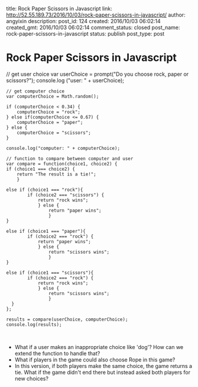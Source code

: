 title: Rock Paper Scissors in Javascript
link: http://52.55.189.73/2016/10/03/rock-paper-scissors-in-javascript/
author: angyixin
description: 
post_id: 124
created: 2016/10/03 06:02:14
created_gmt: 2016/10/03 06:02:14
comment_status: closed
post_name: rock-paper-scissors-in-javascript
status: publish
post_type: post

# Rock Paper Scissors in Javascript

// get user choice
    var userChoice = prompt("Do you choose rock, paper or scissors?");
    console.log ("user: " + userChoice);
    
    // get computer choice
    var computerChoice = Math.random();
    
    if (computerChoice < 0.34) {
    	computerChoice = "rock";
    } else if(computerChoice <= 0.67) {
    	computerChoice = "paper";
    } else {
    	computerChoice = "scissors";
    } 
    
    console.log("computer: " + computerChoice);
    
    // function to compare between computer and user
    var compare = function(choice1, choice2) {
    if (choice1 === choice2) {
        return "The result is a tie!";
        } 
        
    else if (choice1 === "rock"){
            if (choice2 === "scissors") {
                return "rock wins";
                } else {
                    return "paper wins";
                    }
    }
    
    else if (choice1 === "paper"){
            if (choice2 === "rock") {
                return "paper wins";
                } else {
                    return "scissors wins";
                    }
    }
    
    else if (choice1 === "scissors"){
            if (choice2 === "rock") {
                return "rock wins";
                } else {
                    return "scissors wins";
                    }
      }
    };
    
    results = compare(userChoice, computerChoice);
    console.log(results);
    

 

  * What if a user makes an inappropriate choice like 'dog'? How can we extend the function to handle that?
  * What if players in the game could also choose Rope in this game?
  * In this version, if both players make the same choice, the game returns a tie. What if the game didn't end there but instead asked both players for new choices?